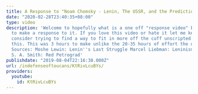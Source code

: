 ```yaml
---
title: A Response to "Noam Chomsky - Lenin, The USSR, and the Predictions of Bakunin"
date: "2020-02-28T23:40:35+08:00"
type: video
description: 'Welcome to hopefully what is a one off "response video" but I felt compelled
  to make a response to it. If you love this video or hate it let me know I might
  consider trying to find a way to fit in more off the cuff unscripted content like
  this. This was 3 hours to make unlike the 20-35 hours of effort the others take.
  Sources: Moshe Lewin: Lenin''s Last Struggle Marcel Liebman: Leninism Under Lenin
  S. A. Smith: Red Petrograd'
publishdate: "2019-08-04T22:16:38.000Z"
url: /indefenseoftoucans/KtRivLcuBYs/
providers:
  youtube:
    id: KtRivLcuBYs
---
```

